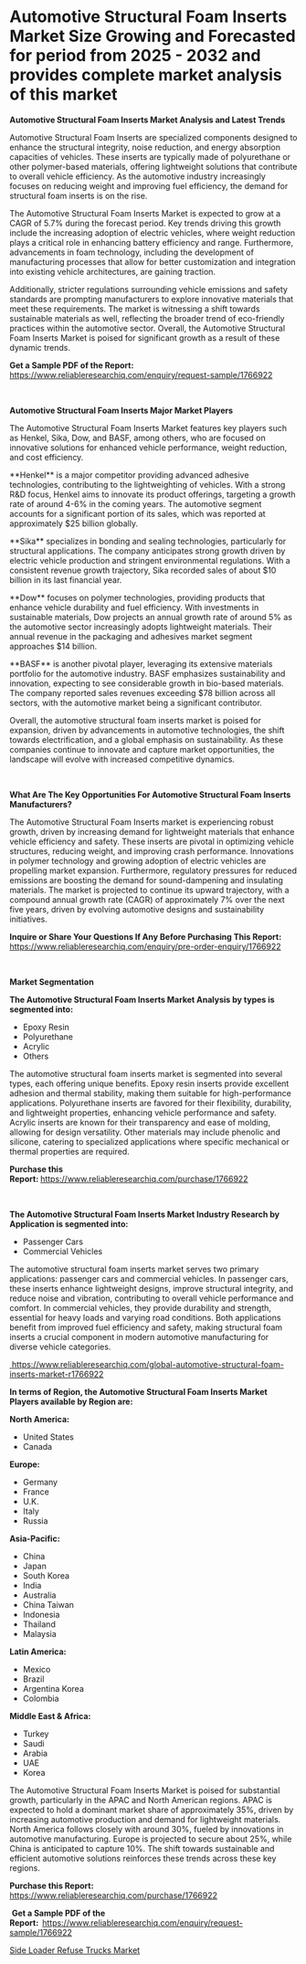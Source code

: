 <p><h1>Automotive Structural Foam Inserts Market Size Growing and Forecasted for period from 2025 - 2032 and provides complete market analysis of this market</h1></p><p><strong>Automotive Structural Foam Inserts Market Analysis and Latest Trends</strong></p>
<p><p>Automotive Structural Foam Inserts are specialized components designed to enhance the structural integrity, noise reduction, and energy absorption capacities of vehicles. These inserts are typically made of polyurethane or other polymer-based materials, offering lightweight solutions that contribute to overall vehicle efficiency. As the automotive industry increasingly focuses on reducing weight and improving fuel efficiency, the demand for structural foam inserts is on the rise.</p><p>The Automotive Structural Foam Inserts Market is expected to grow at a CAGR of 5.7% during the forecast period. Key trends driving this growth include the increasing adoption of electric vehicles, where weight reduction plays a critical role in enhancing battery efficiency and range. Furthermore, advancements in foam technology, including the development of manufacturing processes that allow for better customization and integration into existing vehicle architectures, are gaining traction.</p><p>Additionally, stricter regulations surrounding vehicle emissions and safety standards are prompting manufacturers to explore innovative materials that meet these requirements. The market is witnessing a shift towards sustainable materials as well, reflecting the broader trend of eco-friendly practices within the automotive sector. Overall, the Automotive Structural Foam Inserts Market is poised for significant growth as a result of these dynamic trends.</p></p>
<p><strong>Get a Sample PDF of the Report:&nbsp;</strong> <a href="https://www.reliableresearchiq.com/enquiry/request-sample/1766922?utm_campaign=3129&utm_medium=2&utm_source=Github&utm_content=ia&utm_term=31032025&utm_id=automotive-structural-foam-inserts">https://www.reliableresearchiq.com/enquiry/request-sample/1766922</a></p>
<p>&nbsp;</p>
<p><strong>Automotive Structural Foam Inserts Major Market Players</strong></p>
<p><p>The Automotive Structural Foam Inserts Market features key players such as Henkel, Sika, Dow, and BASF, among others, who are focused on innovative solutions for enhanced vehicle performance, weight reduction, and cost efficiency. </p><p>**Henkel** is a major competitor providing advanced adhesive technologies, contributing to the lightweighting of vehicles. With a strong R&D focus, Henkel aims to innovate its product offerings, targeting a growth rate of around 4-6% in the coming years. The automotive segment accounts for a significant portion of its sales, which was reported at approximately $25 billion globally.</p><p>**Sika** specializes in bonding and sealing technologies, particularly for structural applications. The company anticipates strong growth driven by electric vehicle production and stringent environmental regulations. With a consistent revenue growth trajectory, Sika recorded sales of about $10 billion in its last financial year.</p><p>**Dow** focuses on polymer technologies, providing products that enhance vehicle durability and fuel efficiency. With investments in sustainable materials, Dow projects an annual growth rate of around 5% as the automotive sector increasingly adopts lightweight materials. Their annual revenue in the packaging and adhesives market segment approaches $14 billion.</p><p>**BASF** is another pivotal player, leveraging its extensive materials portfolio for the automotive industry. BASF emphasizes sustainability and innovation, expecting to see considerable growth in bio-based materials. The company reported sales revenues exceeding $78 billion across all sectors, with the automotive market being a significant contributor.</p><p>Overall, the automotive structural foam inserts market is poised for expansion, driven by advancements in automotive technologies, the shift towards electrification, and a global emphasis on sustainability. As these companies continue to innovate and capture market opportunities, the landscape will evolve with increased competitive dynamics.</p></p>
<p>&nbsp;</p>
<p><strong>What Are The Key Opportunities For Automotive Structural Foam Inserts Manufacturers?</strong></p>
<p><p>The Automotive Structural Foam Inserts market is experiencing robust growth, driven by increasing demand for lightweight materials that enhance vehicle efficiency and safety. These inserts are pivotal in optimizing vehicle structures, reducing weight, and improving crash performance. Innovations in polymer technology and growing adoption of electric vehicles are propelling market expansion. Furthermore, regulatory pressures for reduced emissions are boosting the demand for sound-dampening and insulating materials. The market is projected to continue its upward trajectory, with a compound annual growth rate (CAGR) of approximately 7% over the next five years, driven by evolving automotive designs and sustainability initiatives.</p></p>
<p><strong>Inquire or Share Your Questions If Any Before Purchasing This Report:</strong> <a href="https://www.reliableresearchiq.com/enquiry/pre-order-enquiry/1766922?utm_campaign=3129&utm_medium=2&utm_source=Github&utm_content=ia&utm_term=31032025&utm_id=automotive-structural-foam-inserts">https://www.reliableresearchiq.com/enquiry/pre-order-enquiry/1766922</a></p>
<p>&nbsp;</p>
<p><strong>Market Segmentation</strong></p>
<p><strong>The Automotive Structural Foam Inserts Market Analysis by types is segmented into:</strong></p>
<p><ul><li>Epoxy Resin</li><li>Polyurethane</li><li>Acrylic</li><li>Others</li></ul></p>
<p><p>The automotive structural foam inserts market is segmented into several types, each offering unique benefits. Epoxy resin inserts provide excellent adhesion and thermal stability, making them suitable for high-performance applications. Polyurethane inserts are favored for their flexibility, durability, and lightweight properties, enhancing vehicle performance and safety. Acrylic inserts are known for their transparency and ease of molding, allowing for design versatility. Other materials may include phenolic and silicone, catering to specialized applications where specific mechanical or thermal properties are required.</p></p>
<p><strong>Purchase this Report:&nbsp;</strong><a href="https://www.reliableresearchiq.com/purchase/1766922?utm_campaign=3129&utm_medium=2&utm_source=Github&utm_content=ia&utm_term=31032025&utm_id=automotive-structural-foam-inserts">https://www.reliableresearchiq.com/purchase/1766922</a></p>
<p>&nbsp;</p>
<p><strong>The Automotive Structural Foam Inserts Market Industry Research by Application is segmented into:</strong></p>
<p><ul><li>Passenger Cars</li><li>Commercial Vehicles</li></ul></p>
<p><p>The automotive structural foam inserts market serves two primary applications: passenger cars and commercial vehicles. In passenger cars, these inserts enhance lightweight designs, improve structural integrity, and reduce noise and vibration, contributing to overall vehicle performance and comfort. In commercial vehicles, they provide durability and strength, essential for heavy loads and varying road conditions. Both applications benefit from improved fuel efficiency and safety, making structural foam inserts a crucial component in modern automotive manufacturing for diverse vehicle categories.</p></p>
<p><a href="https://www.reliableresearchiq.com/global-automotive-structural-foam-inserts-market-r1766922?utm_campaign=3129&utm_medium=2&utm_source=Github&utm_content=ia&utm_term=31032025&utm_id=automotive-structural-foam-inserts">&nbsp;https://www.reliableresearchiq.com/global-automotive-structural-foam-inserts-market-r1766922</a></p>
<p><strong>In terms of Region, the Automotive Structural Foam Inserts Market Players available by Region are:</strong></p>
<p>
    <p> <strong> North America: </strong>
        <ul>
            <li>United States</li>
            <li>Canada</li>
        </ul>
        </p> 
    <p> <strong> Europe: </strong>
        <ul>
            <li>Germany</li>
            <li>France</li>
            <li>U.K.</li>
            <li>Italy</li>
            <li>Russia</li>
        </ul>
        </p> 
    <p> <strong> Asia-Pacific: </strong>
        <ul>
            <li>China</li>
            <li>Japan</li>
            <li>South Korea</li>
            <li>India</li>
            <li>Australia</li>
            <li>China Taiwan</li>
            <li>Indonesia</li>
            <li>Thailand</li>
            <li>Malaysia</li>
        </ul>
        </p> 
    <p> <strong> Latin America: </strong>
        <ul>
            <li>Mexico</li>
            <li>Brazil</li>
            <li>Argentina Korea</li>
            <li>Colombia</li>
        </ul>
        </p> 
    <p> <strong> Middle East & Africa: </strong>
        <ul>
            <li>Turkey</li>
            <li>Saudi</li>
            <li>Arabia</li>
            <li>UAE</li>
            <li>Korea</li>
        </ul>
    </p>
    </p>
<p><p>The Automotive Structural Foam Inserts Market is poised for substantial growth, particularly in the APAC and North American regions. APAC is expected to hold a dominant market share of approximately 35%, driven by increasing automotive production and demand for lightweight materials. North America follows closely with around 30%, fueled by innovations in automotive manufacturing. Europe is projected to secure about 25%, while China is anticipated to capture 10%. The shift towards sustainable and efficient automotive solutions reinforces these trends across these key regions.</p></p>
<p><strong>Purchase this Report: </strong><a href="https://www.reliableresearchiq.com/purchase/1766922?utm_campaign=3129&utm_medium=2&utm_source=Github&utm_content=ia&utm_term=31032025&utm_id=automotive-structural-foam-inserts">https://www.reliableresearchiq.com/purchase/1766922</a></p>
<p>&nbsp;<strong>Get a Sample PDF of the Report:&nbsp;&nbsp;</strong><a href="https://www.reliableresearchiq.com/enquiry/request-sample/1766922?utm_campaign=3129&utm_medium=2&utm_source=Github&utm_content=ia&utm_term=31032025&utm_id=automotive-structural-foam-inserts">https://www.reliableresearchiq.com/enquiry/request-sample/1766922</a></p>
<p><strong></strong></p>
<p><p><a href="https://github.com/lalolatiot/Market-Research-Report-List-1/blob/main/side-loader-refuse-trucks-market.md?utm_campaign=3129&utm_medium=2&utm_source=Github&utm_content=ia&utm_term=31032025&utm_id=automotive-structural-foam-inserts">Side Loader Refuse Trucks Market</a></p></p>